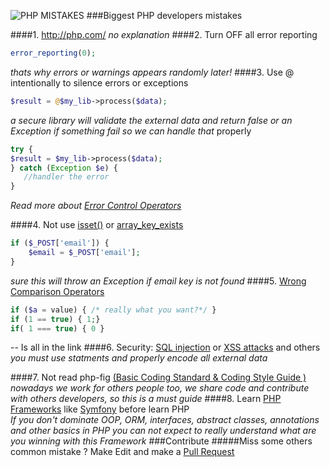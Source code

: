 ![PHP MISTAKES](http://i.memecaptain.com/gend_images/H1oGGQ.gif)
###Biggest PHP developers mistakes


####1. http://php.com/ 
  *no explanation*
####2. Turn OFF all error reporting
```php
error_reporting(0);
```
*thats why errors or warnings appears randomly later!*
####3. Use @ intentionally to silence errors or exceptions
```php
$result = @$my_lib->process($data);
```
 *a secure library will validate the external data and return false or an Exception if something fail so we can handle that* properly 
```php
try {
$result = $my_lib->process($data);
} catch (Exception $e) {
   //handler the error
}
``` 
*Read more about  [Error Control Operators](http://php.net/manual/en/language.operators.errorcontrol.php)*
	 
 
####4. Not use [isset()](http://php.net/manual/en/function.isset.php) or [array_key_exists](http://php.net/manual/en/function.array-key-exists.php)
```php
if ($_POST['email']) {
    $email = $_POST['email'];
}
```
*sure this will throw an Exception if email key is not found*
####5. [Wrong Comparison Operators](http://php.net/manual/en/language.operators.comparison.php "http://php.net/manual/en/language.operators.comparison.php")
```php
if ($a = value) { /* really what you want?*/ }
if (1 == true) { 1;}
if( 1 === true) { 0 }
```
-- Is all in the link
####6.  Security: [SQL injection](http://en.wikipedia.org/wiki/SQL_injection "http://en.wikipedia.org/wiki/SQL_injection") or [XSS attacks](http://en.wikipedia.org/wiki/Cross-site_scripting "http://en.wikipedia.org/wiki/Cross-site_scripting") and others
*you must use statments and properly encode all external data*

####7. Not read php-fig [(Basic Coding Standard & Coding Style Guide )](http://www.php-fig.org/)
*nowadays we work for others people too, we share code and contribute with others developers, so this is a must guide*
####8. Learn [PHP Frameworks](https://github.com/ziadoz/awesome-php#frameworks) like [Symfony](http://symfony.com/) before learn PHP 	
*If you don't dominate OOP, ORM, interfaces, abstract classes,  annotations and other basics in PHP  you can not expect to  really understand what are you winning with this Framework*
###Contribute
#####Miss some others common mistake ? Make Edit and make a [Pull Request](https://github.com/juliomatcom/php-mistakes/compare "Pull request")

